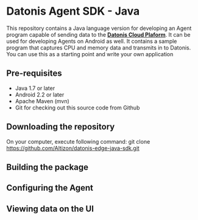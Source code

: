 # Datonis Agent SDK - Java
This repository contains a Java language version for developing an Agent program capable of sending data to the [**Datonis Cloud Plaform**](https://www.datonis.io).
It can be used for developing Agents on Android as well.
It contains a sample program that captures CPU and memory data and transmits in to Datonis.
You can use this as a starting point and write your own application

## Pre-requisites
* Java 1.7 or later
* Android 2.2 or later
* Apache Maven (mvn)
* Git for checking out this source code from Github

## Downloading the repository

On your computer, execute following command:
git clone https://github.com/Altizon/datonis-edge-java-sdk.git


## Building the package



## Configuring the Agent


## Viewing data on the UI

